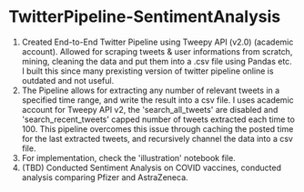 # TwitterPipeline-SentimentAnalysis

1. Created End-to-End Twitter Pipeline using Tweepy API (v2.0) (academic account). Allowed for scraping tweets & user informations from scratch, mining, cleaning the data and put them into a .csv file using Pandas etc. I built this since many prexisting version of twitter pipeline online is outdated and not useful.
2. The Pipeline allows for extracting any number of relevant tweets in a specified time range, and write the result into a csv file. I uses academic account for Tweepy API v2, the 'search_all_tweets' are disabled and 'search_recent_tweets' capped number of tweets extracted each time to 100. This pipeline overcomes this issue through caching the posted time for the last extracted tweets, and recursively channel the data into a csv file. 
3. For implementation, check the 'illustration' notebook file.
4. (TBD) Conducted Sentiment Analysis on COVID vaccines, conducted analysis comparing Pfizer and AstraZeneca.
